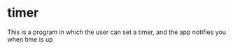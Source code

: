 # timer
This is a program in which the user can set a timer, and the app notifies you when time is up
